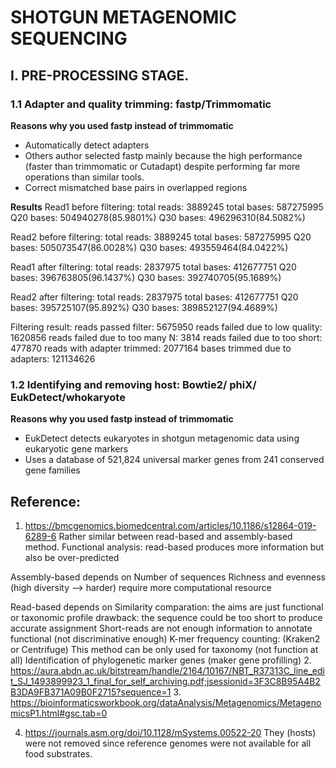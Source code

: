 # SHOTGUN METAGENOMIC SEQUENCING

## I. PRE-PROCESSING STAGE.
### 1.1 Adapter and quality trimming: fastp/Trimmomatic
**Reasons why you used fastp instead of trimmomatic**
- Automatically detect adapters
- Others author selected fastp mainly because the high performance (faster than trimmomatic or Cutadapt) despite performing far more operations than similar tools.
- Correct mismatched base pairs in overlapped regions

**Results**
Read1 before filtering:
total reads: 3889245
total bases: 587275995
Q20 bases: 504940278(85.9801%)
Q30 bases: 496296310(84.5082%)

Read2 before filtering:
total reads: 3889245
total bases: 587275995
Q20 bases: 505073547(86.0028%)
Q30 bases: 493559464(84.0422%)

Read1 after filtering:
total reads: 2837975
total bases: 412677751
Q20 bases: 396763805(96.1437%)
Q30 bases: 392740705(95.1689%)

Read2 after filtering:
total reads: 2837975
total bases: 412677751
Q20 bases: 395725107(95.892%)
Q30 bases: 389852127(94.4689%)

Filtering result:
reads passed filter: 5675950
reads failed due to low quality: 1620856
reads failed due to too many N: 3814
reads failed due to too short: 477870
reads with adapter trimmed: 2077164
bases trimmed due to adapters: 121134626

### 1.2 Identifying and removing host: Bowtie2/ phiX/ EukDetect/whokaryote
**Reasons why you used fastp instead of trimmomatic**
- EukDetect detects eukaryotes in shotgun metagenomic data using eukaryotic gene markers
- Uses a database of 521,824 universal marker genes from 241 conserved gene families

## Reference:
1. https://bmcgenomics.biomedcentral.com/articles/10.1186/s12864-019-6289-6
Rather similar between read-based and assembly-based method. Functional analysis: read-based produces more information but also be over-predicted

Assembly-based depends on
    Number of sequences
    Richness and evenness (high diversity --> harder)
    require more computational resource

Read-based depends on
    Similarity comparation:
        the aims are just functional or taxonomic profile 
        drawback: the sequence could be too short to produce accurate assignment
        Short-reads are not enough information to annotate functional (not discriminative enough)
    K-mer frequency counting: (Kraken2 or Centrifuge)
        This method can be only used for taxonomy (not function at all)
    Identification of phylogenetic marker genes (maker gene profilling)
2. https://aura.abdn.ac.uk/bitstream/handle/2164/10167/NBT_R37313C_line_edit_SJ_1493899923_1_final_for_self_archiving.pdf;jsessionid=3F3C8B95A4B2B3DA9FB371A09B0F2715?sequence=1
3. https://bioinformaticsworkbook.org/dataAnalysis/Metagenomics/MetagenomicsP1.html#gsc.tab=0   

4. https://journals.asm.org/doi/10.1128/mSystems.00522-20
    They (hosts) were not removed since reference genomes were not available for all food substrates.
